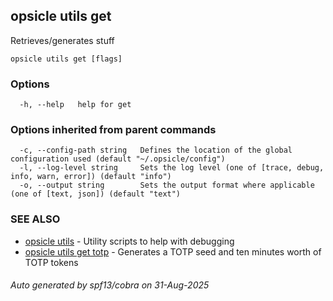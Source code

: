 ## opsicle utils get

Retrieves/generates stuff

```
opsicle utils get [flags]
```

### Options

```
  -h, --help   help for get
```

### Options inherited from parent commands

```
  -c, --config-path string   Defines the location of the global configuration used (default "~/.opsicle/config")
  -l, --log-level string     Sets the log level (one of [trace, debug, info, warn, error]) (default "info")
  -o, --output string        Sets the output format where applicable (one of [text, json]) (default "text")
```

### SEE ALSO

* [opsicle utils](cli/opsicle_utils.md)	 - Utility scripts to help with debugging
* [opsicle utils get totp](cli/opsicle_utils_get_totp.md)	 - Generates a TOTP seed and ten minutes worth of TOTP tokens

###### Auto generated by spf13/cobra on 31-Aug-2025
